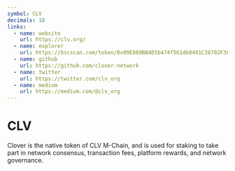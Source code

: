 ```yaml
---
symbol: CLV
decimals: 18
links:
  - name: website
    url: https://clv.org/
  - name: explorer
    url: https://bscscan.com/token/0x09E889BB4D5b474f561db0491C38702F367A4e4d
  - name: github
    url: https://github.com/clover-network
  - name: twitter
    url: https://twitter.com/clv_org
  - name: medium
    url: https://medium.com/@clv_org
---
```


# CLV

Clover is the native token of CLV M-Chain, and is used for staking to take part in network consensus, transaction fees, platform rewards, and network governance.
